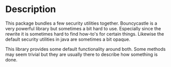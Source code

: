 # Description

This package bundles a few security utilities together. Bouncycastle is a very powerful library but sometimes a bit hard to use.
Especially since the rewrite it is sometimes hard to find how-to's for certain things.
Likewise the default security utilities in java are sometimes a bit opaque.

This library provides some default functionality around both. 
Some methods may seem trivial but they are usually there to describe how something is done.